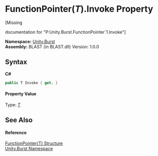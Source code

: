 # FunctionPointer(*T*).Invoke Property 
 

\[Missing <summary> documentation for "P:Unity.Burst.FunctionPointer`1.Invoke"\]

**Namespace:**&nbsp;<a href="N_Unity_Burst">Unity.Burst</a><br />**Assembly:**&nbsp;BLAST (in BLAST.dll) Version: 1.0.0

## Syntax

**C#**<br />
``` C#
public T Invoke { get; }
```


#### Property Value
Type: <a href="T_Unity_Burst_FunctionPointer_1">*T*</a>

## See Also


#### Reference
<a href="T_Unity_Burst_FunctionPointer_1">FunctionPointer(T) Structure</a><br /><a href="N_Unity_Burst">Unity.Burst Namespace</a><br />